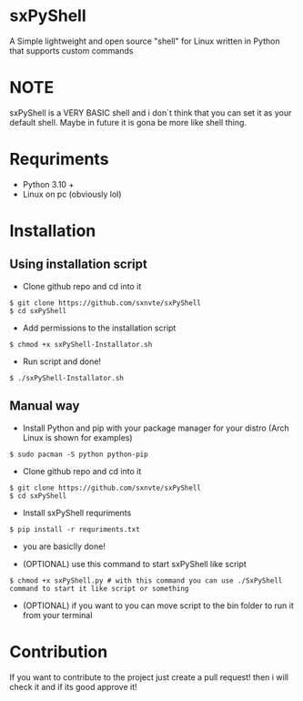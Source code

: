 # sxPyShell

A Simple lightweight and open source "shell" for Linux written in Python that supports custom commands

# NOTE
sxPyShell is a VERY BASIC shell and i don`t think that you can set it as your default shell. Maybe in future it is gona be more like shell thing.

# Requriments

- Python 3.10 +
- Linux on pc (obviously lol)

# Installation

## Using installation script

- Clone github repo and cd into it

```shell
$ git clone https://github.com/sxnvte/sxPyShell 
$ cd sxPyShell
```

- Add permissions to the installation script

```shell
$ chmod +x sxPyShell-Installator.sh
```

- Run script and done!

```shell
$ ./sxPyShell-Installator.sh
```

## Manual way

- Install Python and pip with your package manager for your distro (Arch Linux is shown for examples)


```shell
$ sudo pacman -S python python-pip
```

- Clone github repo and cd into it

```shell
$ git clone https://github.com/sxnvte/sxPyShell 
$ cd sxPyShell
```


- Install sxPyShell requriments

```shell
$ pip install -r requriments.txt
```

- you are basiclly done! 

- (OPTIONAL) use this command to start sxPyShell like script

```shell
$ chmod +x sxPyShell.py # with this command you can use ./SxPyShell command to start it like script or something
```

- (OPTIONAL) if you want to you can move script to the bin folder to run it from your terminal

# Contribution
If you want to contribute to the project just create a pull request! then i will check it and if its good approve it!

